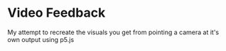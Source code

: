 # Video Feedback
My attempt to recreate the visuals you get from pointing a camera at it's own output
using p5.js
